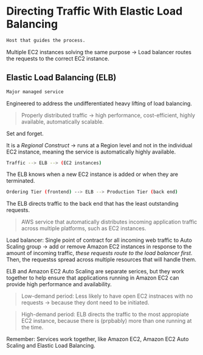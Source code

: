 # Directing Traffic With Elastic Load Balancing

```sh
Host that guides the process.
```

Multiple EC2 instances solving the same purpose -> Load balancer routes the requests to the correct EC2 instance.

## Elastic Load Balancing (ELB)

```sh
Major managed service
```

Engineered to address the undifferentiated heavy lifting of load balancing.

> Properly distributed traffic -> high performance, cost-efficient, highly available, automatically scalable.

Set and forget.

It is a *Regional Construct* -> runs at a Region level and not in the individual EC2 instance, meaning the service is automatically highly available.

```sh
Traffic --> ELB --> (EC2 instances)
```

The ELB knows when a new EC2 instance is added or when they are terminated.

```sh
Ordering Tier (frontend) --> ELB --> Production Tier (back end)
```

The ELB directs traffic to the back end that has the least outstanding requests.

> AWS service that automatically distributes incoming application traffic across multiple platforms, such as EC2 instances.

Load balancer: Single point of contract for all incoming web traffic to Auto Scaling group -> add or remove Amazon EC2 instances in response to the amount of incoming traffic, *these requests route to the load balancer first*. Then, the requestss spread across multiple resources that will handle them.

ELB and Amazon EC2 Auto Scaling are separate serices, but they work together to help ensure that applications running in Amazon EC2 can provide high performance and availability.

> Low-demand period: Less likely to have open EC2 instnaces with no requests -> because they dont need to be initiated.

> High-demand period: ELB directs the traffic to the most appropiate EC2 instance, because there is (prpbably) more than one running at the time.

Remember: Services work together, like Amazon EC2, Amazon EC2 Auto Scaling and Elastic Load Balancing.


